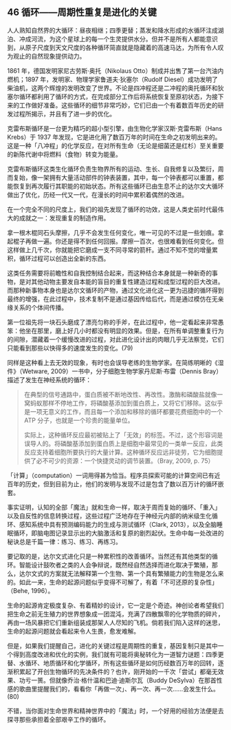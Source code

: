 ## 46 循环——周期性重复是进化的关键

人人熟知自然界的大循环：昼夜相继；四季更替；蒸发和降水形成的水循环注成湖泊、冲成河流，为这个星球上的每一个生灵提供水分。但并不是所有人都能意识到，从原子尺度到天文尺度的各种循环简直就是隐藏着的高速马达，为所有令人叹为观止的自然现象提供动力。

1861 年，德国发明家尼古劳斯·奥托（Nikolaus Otto）制成并出售了第一台汽油内燃机；1897 年，发明家、物理学家鲁道夫·狄塞尔（Rudolf Diesel）成功发明了柴油机，这两个辉煌的发明改变了世界。不论是四冲程还是二冲程的奥托循环和狄塞尔循环都利用了循环的方式，在完成部分工作后将系统恢复至原初状态，为接下来的工作做好准备。这些循环的细节非常巧妙，它们已由一个有着数百年历史的研发过程所揭示，并且有了进一步的优化。

克雷布斯循环是一台更为精巧的超小型引擎，由生物化学家汉斯·克雷布斯（Hans Krebs）于 1937 年发现，它是进化用了数百万年的时间在生命之初发明出来的。这是一种「八冲程」的化学反应，在对所有生命（无论是细菌还是红杉）至关重要的新陈代谢中将燃料（食物）转变为能量。

克雷布斯循环这类生化循环负责生物界所有的运动、生长、自我修复以及繁衍，周而复始，像一架拥有大量活动部件的钟表装置，其中，每一个钟表都可以重置，都能恢复到再次履行其职能的初始状态。所有这些循环已由生息不止的达尔文大循环做出了优化，历经一代又一代，在漫长的时间中累积着偶然的改进。

在一个完全不同的尺度上，我们的祖先发现了循环的功效，这是人类史前时代最伟大的成就之一：发现重复的制造作用。

拿一根木棍同石头摩擦，几乎不会发生任何变化，唯一可见的不过是一些划痕。拿起棍子再做一遍。你还是得不到任何回报。摩擦一百次，也很难看到任何变化。但这样做上几千次，你就能把它磨成一支不同寻常的箭杆。通过不知不觉的增量累积，循环过程可以创造出全新的东西。

这类任务需要将前瞻性和自我控制结合起来，而这种结合本身就是一种新奇的事物，是对其他动物主要发自本能的盲目的重复性建造过程和成型过程的巨大改进。而那种新事物本身也是达尔文循环的产物，通过文化进化这一更为迅捷的循环得到最终的增强，在此过程中，技术复制不是通过基因传给后代，而是通过模仿在无亲缘关系的个体间传播。

第一位祖先将一块石头磨成了漂亮匀称的手斧，在此过程中，他一定看起来非常愚笨：他坐在那里，磨上好几小时都没有明显的效果。但是，在所有单调整重复行为的间隙，潜藏着一个缓慢改进的过程，对此进化设计出的肉眼几乎无法察觉，它们只能看到那些以快得多的速度发生的变化。(79)

同样是这种看上去无效的现象，有时也会误导老练的生物学家。在简练明晰的《湿件》（Wetware, 2009）一书中，分子细胞生物学家丹尼斯·布雷（Dennis Bray）描述了发生在神经系统的循环：

> 在典型的信号通路中，蛋白质被不断地改性、再改性。激酶和磷酸盐就像一窝蚂蚁那样不停地工作，将磷酸基添加到蛋白质上，又将它们移除。这似乎是一项无意义的工作，而且每一个添加和移除的循环都要花费细胞中的一个 ATP 分子，也就是一个珍贵的能量单位。
> 
> 实际上，这种循环反应最初被贴上了「无效」的标签。不过，这个形容词是误导人的。将磷酸基添加到蛋白质上是细胞中最常见的一类单一反应，此类反应支持着细胞所要执行的大量计算。这种循环反应远非徒劳，它为细胞提供了必不可少的资源：一个快捷灵动的调节装置。（Bray, 2009, p. 75）

「计算」（computation）一词用得甚为恰当。程序员探索可能的计算空间已有近百年的历史，但到目前为止，他们的发明与发现不过是包含了数以百万计的循环嵌套。

事实证明，认知的全部「魔法」就和生命一样，取决于周而复始的循环、「重入」以及自反性的信息转换过程，这些过程广泛地存在于神经元内部的纳米级生化循环、感知系统中具有预测编码能力的生成与测试循环（Clark, 2013），以及全脑睡眠循环，即脑电图记录显示出的大脑激活和复原的剧烈起伏。生命中每一处改进的秘诀总是千篇一律：练习、练习、再练习。

要记取的是，达尔文式进化只是一种累积性的改善循环。当然还有其他类型的循环。智能设计鼓吹者之类的人会争辩说，既然经自然选择而进化取决于繁殖，那么，达尔文式的方案就无法解释第一个生物、第一个具有繁殖能力的生物是怎么来的。如此一来，生命的起源问题似乎变得不可解了，有着「不可还原的复杂性」（Behe, 1996）。

生命的起源肯定极度复杂、有着精妙的设计，它一定是个奇迹。神创论者希望我们把生命之前无生殖力的世界想象成一团混沌，充满了四散飘零的化学物质的碎片，再由一场风暴把它们重新组装成那架人人尽知的飞机。倘若我们陷入这样的迷思，生命的起源问题就会看起来令人生畏，愈发难解。

但是，如果我们提醒自己，进化的关键过程是周期性的重复，基因复制只是其中一个得到高度改进和优化的实例，我们就有可能将奥秘转化为一道智力谜题：四季更替、水循环、地质循环和化学循环，所有这些循环是如何历经数百万年的回转，逐渐积累起了开创生物循环的先决条件的？也许，刚开始的一千次「尝试」都毫无效果、功亏一篑。但就像乔治·格什温和巴迪·迪斯尔瓦（Buddy DeSylva）在那首性感的歌曲里提醒我们的，看看你「再做一次」、再一次、再一次……会发生什么。(80)

不错，当你面对生命世界和精神世界中的「魔法」时，一个好用的经验方法便是去探寻那些承担着全部艰辛工作的循环。




